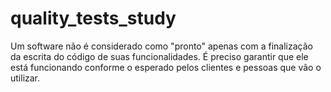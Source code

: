 # quality_tests_study
Um software não é considerado como "pronto" apenas com a finalização da escrita do código de suas funcionalidades. É preciso garantir que ele está funcionando conforme o esperado pelos clientes e pessoas que vão o utilizar.
